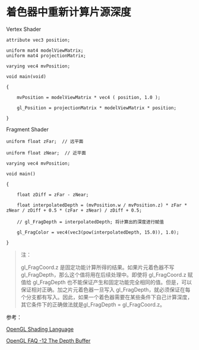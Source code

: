# 着色器中重新计算片源深度

Vertex Shader

```shader
attribute vec3 position;

uniform mat4 modelViewMatrix;
uniform mat4 projectionMatrix;

varying vec4 mvPosition;  

void main(void)  

{  

    mvPosition = modelViewMatrix * vec4 ( position, 1.0 );  

    gl_Position = projectionMatrix * modelViewMatrix * position;  

}  
```

Fragment Shader

```
uniform float zFar;  // 远平面

uniform float zNear;  // 近平面

varying vec4 mvPosition;  

void main()  

{  

    float zDiff = zFar - zNear;  

    float interpolatedDepth = (mvPosition.w / mvPosition.z) * zFar * zNear / zDiff + 0.5 * (zFar + zNear) / zDiff + 0.5;
    
    // gl_FragDepth = interpolatedDepth; 将计算出的深度进行赋值

    gl_FragColor = vec4(vec3(pow(interpolatedDepth, 15.0)), 1.0);  

}
```

> 注：
>
> gl_FragCoord.z 是固定功能计算所得的结果。如果片元着色器不写 gl_FragDepth，那么这个值将用在后续处理中。即使将 gl_FragCoord.z 赋值给 gl_FragDepth 也不能保证产生和固定功能完全相同的值。但是，可以保证相对正确。加之片元着色器一旦写入 gl_FragDepth，就必须保证在每个分支都有写入。因此，如果一个着色器需要在某些条件下自己计算深度，其它条件下的正确做法就是gl_FragDepth = gl_FragCoord.z。

参考：

[OpenGL Shading Language](http://books.google.com/books?id=kDXOXv_GeswC)

[OpenGL FAQ -12 The Depth Buffer](http://www.opengl.org/resources/faq/technical/depthbuffer.htm)